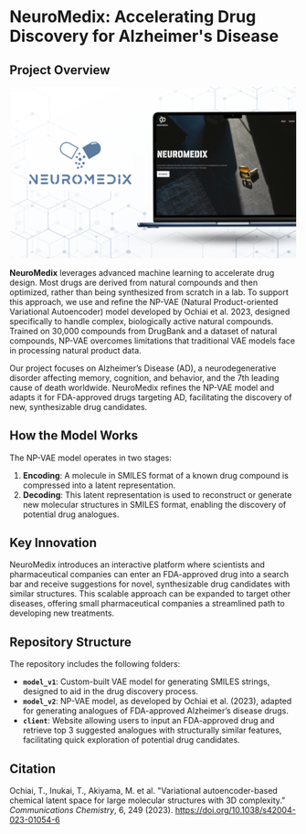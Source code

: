 # NeuroMedix: Accelerating Drug Discovery for Alzheimer's Disease

## Project Overview

<div align="center">
    <img src="https://github.com/NeuroMedix/Submission/blob/main/logo.png" alt="Alt text" width="500"/>
</div>

**NeuroMedix** leverages advanced machine learning to accelerate drug design. Most drugs are derived from natural compounds and then optimized, rather than being synthesized from scratch in a lab. To support this approach, we use and refine the NP-VAE (Natural Product-oriented Variational Autoencoder) model developed by Ochiai et al. 2023, designed specifically to handle complex, biologically active natural compounds. Trained on 30,000 compounds from DrugBank and a dataset of natural compounds, NP-VAE overcomes limitations that traditional VAE models face in processing natural product data.

Our project focuses on Alzheimer’s Disease (AD), a neurodegenerative disorder affecting memory, cognition, and behavior, and the 7th leading cause of death worldwide. NeuroMedix refines the NP-VAE model and adapts it for FDA-approved drugs targeting AD, facilitating the discovery of new, synthesizable drug candidates.

## How the Model Works

The NP-VAE model operates in two stages:

1. **Encoding**: A molecule in SMILES format of a known drug compound is compressed into a latent representation.
2. **Decoding**: This latent representation is used to reconstruct or generate new molecular structures in SMILES format, enabling the discovery of potential drug analogues.

## Key Innovation

NeuroMedix introduces an interactive platform where scientists and pharmaceutical companies can enter an FDA-approved drug into a search bar and receive suggestions for novel, synthesizable drug candidates with similar structures. This scalable approach can be expanded to target other diseases, offering small pharmaceutical companies a streamlined path to developing new treatments.

## Repository Structure

The repository includes the following folders:

- **`model_v1`**: Custom-built VAE model for generating SMILES strings, designed to aid in the drug discovery process.
- **`model_v2`**: NP-VAE model, as developed by Ochiai et al. (2023), adapted for generating analogues of FDA-approved Alzheimer’s disease drugs.
- **`client`**: Website allowing users to input an FDA-approved drug and retrieve top 3 suggested analogues with structurally similar features, facilitating quick exploration of potential drug candidates.

## Citation

Ochiai, T., Inukai, T., Akiyama, M. et al. "Variational autoencoder-based chemical latent space for large molecular structures with 3D complexity." *Communications Chemistry*, 6, 249 (2023). https://doi.org/10.1038/s42004-023-01054-6
